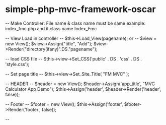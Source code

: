 # simple-php-mvc-framework-oscar

-- Make Controller: File name & class name must be same example: index_fmc.php and it class name Index_Fmc 

-- View Load in controller
  -- $this->Load_View(pagename);
  or
  -- $view = new View();
     $view->Assign("title", "Add");
     $view->Render("directory(ifany)".DS."pagename");
 
-- load CSS file
  -- $this->view->Set_CSS('public' . DS . 'css' . DS . 'style.css');
  
-- Set page title
  -- $this->view->Set_Site_Title( "FM MVC" );
  
-- HEADER
  -- $header = new View();
		$header->Assign('app_title', "MVC Calculator App Demo");
		$this->Assign('header', $header->Render('header', false));
		
-- Footer
  -- $footer = new View();
		$this->Assign('footer', $footer->Render('footer', false));
		
-- 
